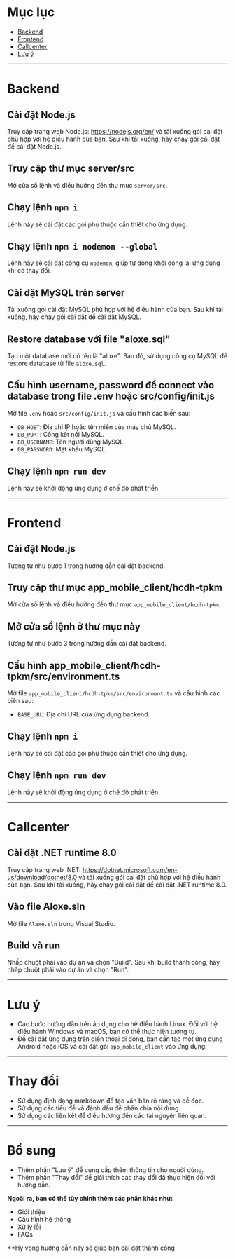 # **Mục lục**

* [Backend](#backend)
* [Frontend](#frontend)
* [Callcenter](#callcenter)
* [Lưu ý](#luu-y)

---

# Backend

## Cài đặt Node.js

Truy cập trang web Node.js: https://nodejs.org/en/ và tải xuống gói cài đặt phù hợp với hệ điều hành của bạn. Sau khi tải xuống, hãy chạy gói cài đặt để cài đặt Node.js.

## Truy cập thư mục server/src

Mở cửa sổ lệnh và điều hướng đến thư mục `server/src`.

## Chạy lệnh `npm i`

Lệnh này sẽ cài đặt các gói phụ thuộc cần thiết cho ứng dụng.

## Chạy lệnh `npm i nodemon --global`

Lệnh này sẽ cài đặt công cụ `nodemon`, giúp tự động khởi động lại ứng dụng khi có thay đổi.

## Cài đặt MySQL trên server

Tải xuống gói cài đặt MySQL phù hợp với hệ điều hành của bạn. Sau khi tải xuống, hãy chạy gói cài đặt để cài đặt MySQL.

## Restore database với file "aloxe.sql"

Tạo một database mới có tên là "aloxe". Sau đó, sử dụng công cụ MySQL để restore database từ file `aloxe.sql`.

## Cấu hình username, password để connect vào database trong file .env hoặc src/config/init.js

Mở file `.env` hoặc `src/config/init.js` và cấu hình các biến sau:

* `DB_HOST`: Địa chỉ IP hoặc tên miền của máy chủ MySQL.
* `DB_PORT`: Cổng kết nối MySQL.
* `DB_USERNAME`: Tên người dùng MySQL.
* `DB_PASSWORD`: Mật khẩu MySQL.

## Chạy lệnh `npm run dev`

Lệnh này sẽ khởi động ứng dụng ở chế độ phát triển.

---

# Frontend

## Cài đặt Node.js

Tương tự như bước 1 trong hướng dẫn cài đặt backend.

## Truy cập thư mục app_mobile_client/hcdh-tpkm

Mở cửa sổ lệnh và điều hướng đến thư mục `app_mobile_client/hcdh-tpkm`.

## Mở cửa sổ lệnh ở thư mục này

Tương tự như bước 3 trong hướng dẫn cài đặt backend.

## Cấu hình app_mobile_client/hcdh-tpkm/src/environment.ts

Mở file `app_mobile_client/hcdh-tpkm/src/environment.ts` và cấu hình các biến sau:

* `BASE_URL`: Địa chỉ URL của ứng dụng backend.

## Chạy lệnh `npm i`

Lệnh này sẽ cài đặt các gói phụ thuộc cần thiết cho ứng dụng.

## Chạy lệnh `npm run dev`

Lệnh này sẽ khởi động ứng dụng ở chế độ phát triển.

---

# Callcenter

## Cài đặt .NET runtime 8.0

Truy cập trang web .NET: https://dotnet.microsoft.com/en-us/download/dotnet/8.0 và tải xuống gói cài đặt phù hợp với hệ điều hành của bạn. Sau khi tải xuống, hãy chạy gói cài đặt để cài đặt .NET runtime 8.0.

## Vào file Aloxe.sln

Mở file `Alaxe.sln` trong Visual Studio.

## Build và run

Nhấp chuột phải vào dự án và chọn "Build". Sau khi build thành công, hãy nhấp chuột phải vào dự án và chọn "Run".

---

# Lưu ý

* Các bước hướng dẫn trên áp dụng cho hệ điều hành Linux. Đối với hệ điều hành Windows và macOS, bạn có thể thực hiện tương tự.
* Để cài đặt ứng dụng trên điện thoại di động, bạn cần tạo một ứng dụng Android hoặc iOS và cài đặt gói `app_mobile_client` vào ứng dụng.

---

# Thay đổi

* Sử dụng định dạng markdown để tạo văn bản rõ ràng và dễ đọc.
* Sử dụng các tiêu đề và đánh dấu để phân chia nội dung.
* Sử dụng các liên kết để điều hướng đến các tài nguyên liên quan.

---

# Bổ sung

* Thêm phần "Lưu ý" để cung cấp thêm thông tin cho người dùng.
* Thêm phần "Thay đổi" để giải thích các thay đổi đã thực hiện đối với hướng dẫn.


**Ngoài ra, bạn có thể tùy chỉnh thêm các phần khác như:**

* Giới thiệu
* Cấu hình hệ thống
* Xử lý lỗi
* FAQs


**Hy vọng hướng dẫn này sẽ giúp bạn cài đặt thành công
